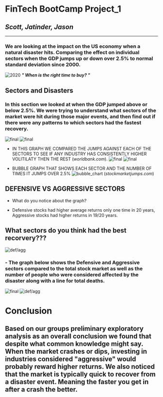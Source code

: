 
# FinTech BootCamp Project_1

## *Scott, Jatinder, Jason*
---

### We are looking at the impact on the US economy when a natural disaster hits. Comparing the effect on individual sectors when the GDP jumps up or down over 2.5% to normal standard deviation since 2000.

![2020](GDP_chart.png)
***" When is the right time to buy? "***

## **Sectors and Disasters**

### In this section we looked at when the GDP jumped above or below 2.5%. We were trying to understand what sectors of the market were hit during those major events, and then find out if there were any patterns to which sectors had the fastest recovery.
![final](natdisaster.png)
![final](dis_affected.png)

- IN THIS GRAPH WE COMPARED THE JUMPS AGAINST EACH OF THE SECTORS TO SEE IF ANY INDUSTRY HAS CONSISTENTLY HIGHER VOLITILATY THEN THE REST (*worldbank.com*). 
![final](std_dev.png)
![final](image.png)

 - BUBBLE GRAPH THAT SHOWS EACH SECTOR AND THE NUMBER OF TIMES IT JUMPS OVER 2.5%
![bubble_chart](bubble_chart.png)
(*stockmarketjumps.com*)

## DEFENSIVE VS AGGRESSIVE SECTORS
- What do you notice about the graph? 


- Defensive stocks had higher average returns only one time in 20 years, Aggressive stocks had higher returns in 19/20 years.



## **What sectors do you think had the best recorvery???**

![def/agg](cat_joined_bar.png)
### - The graph below shows the Defensive and Aggressive sectors compared to the total stock market as well as the number of people who were considered affected by the disaster along with a line for total deaths.  

![final](Final.png)
![def/agg](p_graph.png)

# Conclusion 
## Based on our groups preliminary exploratory analysis as an overall conclusion we found that despite what common knowledge might say. When the market crashes or dips, investing in industries considered "aggressive" would probably reward higher returns. We also noticed that the market is typically quick to recover from a disaster event. Meaning the faster you get in after a crash the better. 